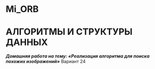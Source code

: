# Mi_ORB
# АЛГОРИТМЫ И СТРУКТУРЫ ДАННЫХ
***Домашняя работа на тему: «Реализация алгоритма для поиска похожих изображений»***
Вариант 24
